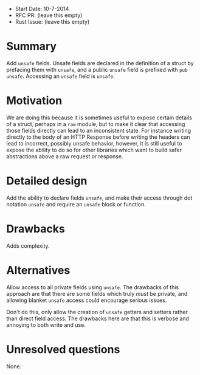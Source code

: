 - Start Date: 10-7-2014
- RFC PR: (leave this empty)
- Rust Issue: (leave this empty)

# Summary

Add `unsafe` fields. Unsafe fields are declared in the definition of a
struct by prefacing them with `unsafe`, and a public `unsafe` field is
prefixed with `pub unsafe`. Accessing an `unsafe` field is `unsafe`.

# Motivation

We are doing this because it is sometimes useful to expose certain details
of a struct, perhaps in a `raw` module, but to make it clear that accessing
those fields directly can lead to an inconsistent state. For instance writing
directly to the body of an HTTP Response before writing the headers can lead
to incorrect, possibly unsafe behavior, however, it is still useful to expose
the ability to do so for other libraries which want to build safer abstractions
above a raw request or response.

# Detailed design

Add the ability to declare fields `unsafe`, and make their access through
dot notation `unsafe` and require an `unsafe` block or function.

# Drawbacks

Adds complexity.

# Alternatives

Allow access to all private fields using `unsafe`. The drawbacks of this
approach are that there are some fields which truly *must* be private, and
allowing blanket `unsafe` access could encourage serious issues.

Don't do this, only allow the creation of `unsafe` getters and setters
rather than direct field access. The drawbacks here are that this is verbose
and annoying to both write and use.

# Unresolved questions

None.

